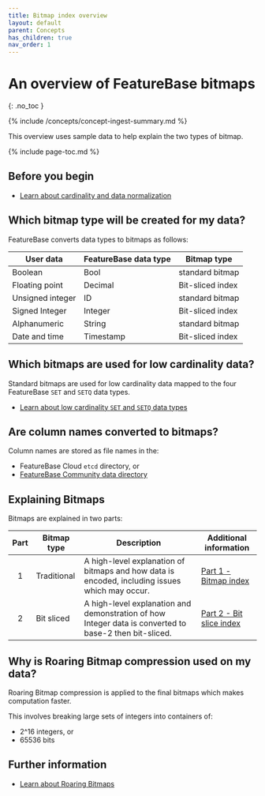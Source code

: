 ```yaml
---
title: Bitmap index overview
layout: default
parent: Concepts
has_children: true
nav_order: 1
---
```


# An overview of FeatureBase bitmaps
{: .no_toc }

{% include /concepts/concept-ingest-summary.md %}

This overview uses sample data to help explain the two types of bitmap.

{% include page-toc.md %}

## Before you begin

* [Learn about cardinality and data normalization](/docs/concepts/concepts-home)

## Which bitmap type will be created for my data?

FeatureBase converts data types to bitmaps as follows:

| User data | FeatureBase data type | Bitmap type |
|---|---|---|
| Boolean | Bool | standard bitmap |
| Floating point | Decimal | Bit-sliced index |
| Unsigned integer | ID | standard bitmap |
| Signed Integer | Integer | Bit-sliced index |
| Alphanumeric | String | standard bitmap |
| Date and time | Timestamp | Bit-sliced index |

## Which bitmaps are used for low cardinality data?

Standard bitmaps are used for low cardinality data mapped to the four FeatureBase `SET` and `SETQ` data types.

* [Learn about low cardinality `SET` and `SETQ` data types](/docs/sql-guide/data-types/data-types-home#low-cardinality-data-types)

## Are column names converted to bitmaps?

Column names are stored as file names in the:
* FeatureBase Cloud `etcd` directory, or
* [FeatureBase Community data directory](/docs/community/com-config/com-config-data-directory)

## Explaining Bitmaps

Bitmaps are explained in two parts:

| Part | Bitmap type | Description | Additional information |
|:---:|---|---|---|
| 1 | Traditional | A high-level explanation of bitmaps and how data is encoded, including issues which may occur. | [Part 1 - Bitmap index](/docs/concepts/concept-fb-bitmaps-pt1-standard-bitmaps) |
| 2 | Bit sliced | A high-level explanation and demonstration of how Integer data is converted to base-2 then bit-sliced. | [Part 2 - Bit slice index](/docs/concepts/concept-fb-bitmaps-pt2-base-2-bit-slice-bitmaps) |

## Why is Roaring Bitmap compression used on my data?

Roaring Bitmap compression is applied to the final bitmaps which makes computation faster.

This involves breaking large sets of integers into containers of:
* 2^16 integers, or
* 65536 bits

## Further information

* [Learn about Roaring Bitmaps](https://roaringbitmap.org/about/)
